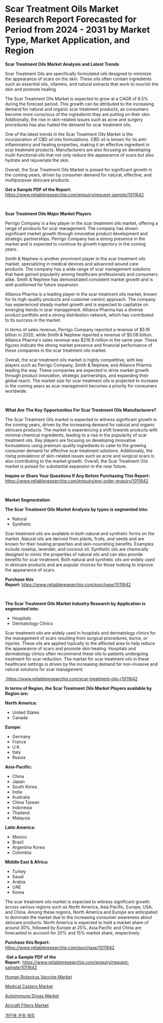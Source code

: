 <p><h1>Scar Treatment Oils Market Research Report Forecasted for Period from 2024 -  2031 by Market Type, Market Application, and Region</h1></p><p><strong>Scar Treatment Oils Market Analysis and Latest Trends</strong></p>
<p><p>Scar Treatment Oils are specifically formulated oils designed to minimize the appearance of scars on the skin. These oils often contain ingredients such as essential oils, vitamins, and natural extracts that work to nourish the skin and promote healing.</p><p>The Scar Treatment Oils Market is expected to grow at a CAGR of 6.5% during the forecast period. This growth can be attributed to the increasing demand for natural and organic scar treatment products, as consumers become more conscious of the ingredients they are putting on their skin. Additionally, the rise in skin-related issues such as acne and surgery procedures has also fueled the demand for scar treatment oils.</p><p>One of the latest trends in the Scar Treatment Oils Market is the incorporation of CBD oil into formulations. CBD oil is known for its anti-inflammatory and healing properties, making it an effective ingredient in scar treatment products. Manufacturers are also focusing on developing multi-functional oils that not only reduce the appearance of scars but also hydrate and rejuvenate the skin.</p><p>Overall, the Scar Treatment Oils Market is poised for significant growth in the coming years, driven by consumer demand for natural, effective, and multipurpose skincare products.</p></p>
<p><strong>Get a Sample PDF of the Report:&nbsp;</strong> <a href="https://www.reliableresearchiq.com/enquiry/request-sample/1011642">https://www.reliableresearchiq.com/enquiry/request-sample/1011642</a></p>
<p>&nbsp;</p>
<p><strong>Scar Treatment Oils Major Market Players</strong></p>
<p><p>Perrigo Company is a key player in the scar treatment oils market, offering a range of products for scar management. The company has shown significant market growth through innovative product development and strategic partnerships. Perrigo Company has a strong presence in the market and is expected to continue its growth trajectory in the coming years.</p><p>Smith & Nephew is another prominent player in the scar treatment oils market, specializing in medical devices and advanced wound care products. The company has a wide range of scar management solutions that have gained popularity among healthcare professionals and consumers alike. Smith & Nephew has demonstrated consistent market growth and is well-positioned for future expansion.</p><p>Alliance Pharma is a leading player in the scar treatment oils market, known for its high-quality products and customer-centric approach. The company has experienced steady market growth and is expected to capitalize on emerging trends in scar management. Alliance Pharma has a diverse product portfolio and a strong distribution network, which has contributed to its success in the market.</p><p>In terms of sales revenue, Perrigo Company reported a revenue of $5.18 billion in 2020, while Smith & Nephew reported a revenue of $5.08 billion. Alliance Pharma's sales revenue was $216.9 million in the same year. These figures indicate the strong market presence and financial performance of these companies in the scar treatment oils market.</p><p>Overall, the scar treatment oils market is highly competitive, with key players such as Perrigo Company, Smith & Nephew, and Alliance Pharma leading the way. These companies are expected to drive market growth through product innovation, strategic partnerships, and expanding their global reach. The market size for scar treatment oils is projected to increase in the coming years as scar management becomes a priority for consumers worldwide.</p></p>
<p>&nbsp;</p>
<p><strong>What Are The Key Opportunities For Scar Treatment Oils Manufacturers?</strong></p>
<p><p>The Scar Treatment Oils market is expected to witness significant growth in the coming years, driven by the increasing demand for natural and organic skincare products. The market is experiencing a shift towards products with minimal chemical ingredients, leading to a rise in the popularity of scar treatment oils. Key players are focusing on developing innovative formulations using premium quality ingredients to cater to the growing consumer demand for effective scar treatment solutions. Additionally, the rising prevalence of skin-related issues such as acne and surgical scars is also contributing to the market growth. Overall, the Scar Treatment Oils market is poised for substantial expansion in the near future.</p></p>
<p><strong>Inquire or Share Your Questions If Any Before Purchasing This Report:</strong> <a href="https://www.reliableresearchiq.com/enquiry/pre-order-enquiry/1011642">https://www.reliableresearchiq.com/enquiry/pre-order-enquiry/1011642</a></p>
<p>&nbsp;</p>
<p><strong>Market Segmentation</strong></p>
<p><strong>The Scar Treatment Oils Market Analysis by types is segmented into:</strong></p>
<p><ul><li>Natural</li><li>Synthetic</li></ul></p>
<p><p>Scar treatment oils are available in both natural and synthetic forms on the market. Natural oils are derived from plants, fruits, and seeds and are known for their healing properties and skin-nourishing benefits. Examples include rosehip, lavender, and coconut oil. Synthetic oils are chemically designed to mimic the properties of natural oils and can also provide benefits for scar treatment. Both natural and synthetic oils are widely used in skincare products and are popular choices for those looking to improve the appearance of scars.</p></p>
<p><strong>Purchase this Report:&nbsp;</strong><a href="https://www.reliableresearchiq.com/purchase/1011642">https://www.reliableresearchiq.com/purchase/1011642</a></p>
<p>&nbsp;</p>
<p><strong>The Scar Treatment Oils Market Industry Research by Application is segmented into:</strong></p>
<p><ul><li>Hospitals</li><li>Dermatology Clinics</li></ul></p>
<p><p>Scar treatment oils are widely used in hospitals and dermatology clinics for the management of scars resulting from surgical procedures, burns, or injuries. These oils are applied topically to the affected area to help reduce the appearance of scars and promote skin healing. Hospitals and dermatology clinics often recommend these oils to patients undergoing treatment for scar reduction. The market for scar treatment oils in these healthcare settings is driven by the increasing demand for non-invasive and natural solutions for scar management.</p></p>
<p><a href="https://www.reliableresearchiq.com/scar-treatment-oils-r1011642">&nbsp;https://www.reliableresearchiq.com/scar-treatment-oils-r1011642</a></p>
<p><strong>In terms of Region, the Scar Treatment Oils Market Players available by Region are:</strong></p>
<p>
    <p> <strong> North America: </strong>
        <ul>
            <li>United States</li>
            <li>Canada</li>
        </ul>
        </p> 
    <p> <strong> Europe: </strong>
        <ul>
            <li>Germany</li>
            <li>France</li>
            <li>U.K.</li>
            <li>Italy</li>
            <li>Russia</li>
        </ul>
        </p> 
    <p> <strong> Asia-Pacific: </strong>
        <ul>
            <li>China</li>
            <li>Japan</li>
            <li>South Korea</li>
            <li>India</li>
            <li>Australia</li>
            <li>China Taiwan</li>
            <li>Indonesia</li>
            <li>Thailand</li>
            <li>Malaysia</li>
        </ul>
        </p> 
    <p> <strong> Latin America: </strong>
        <ul>
            <li>Mexico</li>
            <li>Brazil</li>
            <li>Argentina Korea</li>
            <li>Colombia</li>
        </ul>
        </p> 
    <p> <strong> Middle East & Africa: </strong>
        <ul>
            <li>Turkey</li>
            <li>Saudi</li>
            <li>Arabia</li>
            <li>UAE</li>
            <li>Korea</li>
        </ul>
    </p>
    </p>
<p><p>The scar treatment oils market is expected to witness significant growth across various regions such as North America, Asia Pacific, Europe, USA, and China. Among these regions, North America and Europe are anticipated to dominate the market due to the increasing consumer awareness about skincare products. North America is expected to hold a market share of around 30%, followed by Europe at 25%. Asia Pacific and China are forecasted to account for 20% and 15% market share, respectively.</p></p>
<p><strong>Purchase this Report: </strong><a href="https://www.reliableresearchiq.com/purchase/1011642">https://www.reliableresearchiq.com/purchase/1011642</a></p>
<p>&nbsp;<strong>Get a Sample PDF of the Report:&nbsp;&nbsp;</strong><a href="https://www.reliableresearchiq.com/enquiry/request-sample/1011642">https://www.reliableresearchiq.com/enquiry/request-sample/1011642</a></p>
<p><strong></strong></p>
<p><p><a href="https://github.com/mdhefjumiah/Market-Research-Report-List-2/blob/main/human-rotavirus-vaccine-market.md">Human Rotavirus Vaccine Market</a></p><p><a href="https://medium.com/@alexander.bell98078/global-medical-casters-industry-research-report-competitive-landscape-market-size-regional-6b91eb5cb214">Medical Casters Market</a></p><p><a href="https://github.com/wrwgzwbr35/Market-Research-Report-List-2/blob/main/autoimmune-drugs-market.md">Autoimmune Drugs Market</a></p><p><a href="https://medium.com/@anslrtman56756/aircraft-filters-market-market-segmentation-geographical-regions-and-market-forcast-till-2031-824f226362da">Aircraft Filters Market</a></p><p><a href="https://medium.com/@vlcostes/2024%EB%85%84%EB%B6%80%ED%84%B0-2031%EB%85%84%EA%B9%8C%EC%A7%80-%EA%B0%9C%EC%9D%B8-%EC%9A%B4%EB%8F%99-%EB%A7%A4%ED%8A%B8-%EC%8B%9C%EC%9E%A5-%EC%84%B1%EC%9E%A5-%EC%A0%84%EB%A7%9D%EC%9D%80-%EC%8B%9C%EC%9E%A5-%EB%8F%99%ED%96%A5-%EB%B6%84%EC%84%9D-%EC%9D%91%EC%9A%A9-%ED%94%84%EB%A1%9C%EA%B7%B8%EB%9E%A8-%EC%A7%80%EC%97%AD-%EC%A0%84%EB%A7%9D-%EB%B0%8F-%EC%88%98%EC%9D%B5%EC%9D%84-%EA%B3%A0%EB%A0%A4%ED%95%98%EC%97%AC-%EC%97%B0%ED%8F%89%EA%B7%A0-%EC%84%B1%EC%9E%A5%EB%A5%A0-13-4-%EB%A1%9C-%EC%98%88%EC%83%81%EB%90%A9%EB%8B%88%EB%8B%A4-3fad02ed0b82">개인용 운동 매트</a></p></p>
